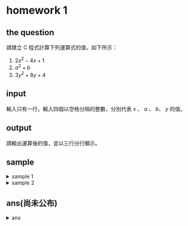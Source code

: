 # homework 1

## the question

請建立 C 程式計算下列運算式的值，如下所示：

1. $2x^2 - 4x + 1$
2. $a^2 + b$
3. $3y^2 + 8y + 4$

## input

輸入只有一行，輸入四個以空格分隔的整數，分別代表 $x$ 、 $a$ 、 $b$、 $y$ 的值。

## output

請輸出運算後的值，並以三行分行顯示。

## sample

<details>
<summary>sample 1</summary>
  
#### input
  
```
3 2 1 0
```
  
#### output
  
```
7
5
4
``` 
  
---
  
</details>


<details>
<summary>sample 2</summary>
  
#### input
  
```
1 1 1 1
```
  
#### output
  
```
-1
2
15
```
  
---
  
</details>

## ans(尚未公布)

<details>
<summary>ans</summary>

![image](https://github.com/user-attachments/assets/127a5ef6-7158-443f-a159-3fa7df54c6c9)


```cpp
#include<stdio.h>
int main(){
  // 答案還未公布喔，加油!
}
```
</details>
